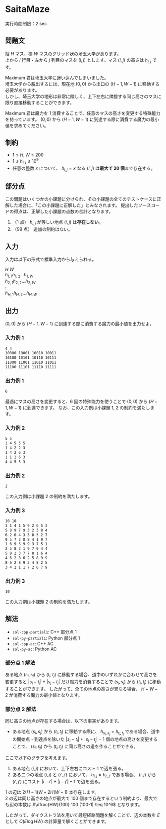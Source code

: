 # SaitaMaze

実行時間制限：2 sec

## 問題文

縦 $H$ マス、横 $W$ マスのグリッド状の埼玉大学があります。\
上から $i$ 行目・左から $j$ 列目のマスを $(i,j)$ とします。マス $(i,j)$ の高さは $h_{i,j}$ です。

Maximum 君は埼玉大学に迷い込んでしまいました。\
埼玉大学から脱出するには、現在地 $(0, 0)$ から出口の $(H-1, W-1)$ に移動する必要があります。\
しかし、埼玉大学の地形は非常に険しく、上下左右に隣接する同じ高さのマスに限り直接移動することができます。

Maximum 君は魔力を 1 消費することで、任意のマスの高さを変更する特殊能力を持っています。
$(0, 0)$ から $(H-1, W-1)$ に到達する際に消費する魔力の最小値を求めてください。

## 制約

- $1 \leq H,W \leq 200$
- $1 \leq h_{i,j} \leq 10^9$
- 任意の整数 $x$ について、 $h_{i,j}=x$ なる $(i,j)$ は**最大で 20 個**まで存在する。

## 部分点

この問題はいくつかの小課題に分けられ、その小課題の全てのテストケースに正解した場合に、「この小課題に正解した」とみなされます。
提出したソースコードの得点は、正解した小課題の点数の合計となります。

1. （1 点） $h_{i,j}$ が等しい地点 $(i,j)$ は**存在しない**。
2. （99 点） 追加の制約はない。

## 入力

入力は以下の形式で標準入力から与えられる。

$H \ W$ \
$h_{1,1} h_{1,2} ... h_{1,W}$ \
$h_{2,1} h_{2,2} ... h_{2,W}$ \
$:$ \
$h_{H,1} h_{H,2} ... h_{H,W}$

## 出力

$(0, 0)$ から $(H-1, W-1)$ に到達する際に消費する魔力の最小値を出力せよ。

### 入力例 1

```txt
4 4
10000 10001 10010 10011
10100 10101 10110 10111
11000 11001 11010 11011
11100 11101 11110 11111
```

### 出力例 1

```txt
6
```

最適にマスの高さを変更すると、6 回の特殊能力を使うことで $(0, 0)$ から $(H-1, W-1)$ に到達できます。
なお、この入力例は小課題 1, 2 の制約を満たします。

### 入力例 2

```txt
5 5
1 4 5 5 5
1 4 2 2 3
1 4 2 6 3
1 1 2 6 3
4 4 5 5 3
```

### 出力例 2

```txt
2
```

この入力例は小課題 2 の制約を満たします。

### 入力例 3

```txt
10 10
3 1 4 1 5 9 2 6 5 3
5 8 9 7 9 3 2 3 8 4
6 2 6 4 3 3 8 3 2 7
9 5 7 2 8 8 4 1 9 7
1 6 9 3 9 9 3 7 5 1
2 5 8 2 1 9 7 9 4 4
5 9 2 3 7 7 8 1 6 4
4 6 2 8 6 2 5 8 9 9
8 6 2 8 9 3 4 8 2 5
3 4 2 1 1 7 2 6 7 9
```

### 出力例 3

```txt
10
```

この入力例は小課題 2 の制約を満たします。

## 解法

- `sol-cpp-partial1`: C++ 部分点 1
- `sol-py-partial1`: Python 部分点 1
- `sol-cpp-ac`: C++ AC
- `sol-py-ac`: Python AC

### 部分点 1 解法

ある地点 $(s_i,s_j)$ から $(t_i,t_j)$ に移動する場合、道中のいずれかに合わせて高さを変更すると $|s_i-t_i|+|s_j-t_j|$ だけ魔力を消費することで $(s_i,s_j)$ から $(t_i,t_j)$ に移動することができます。
したがって、全ての地点の高さが異なる場合、 $H + W - 2$ が消費する魔力の最小値となります。

### 部分点 2 解法

同じ高さの地点が存在する場合は、以下の事実があります。

- ある地点 $(s_i,s_j)$ から $(t_i,t_j)$ に移動する際に、 $h_{s_i,s_j} = h_{t_i,t_j}$ である場合、道中の開始点・到達点を除いた $|s_i-t_i|+|s_j-t_j|-1$ 個の地点の高さを変更することで、 $(s_i,s_j)$ から $(t_i,t_j)$ に同じ高さの道を作ることができる。

ここで以下のグラフを考えます。

1. ある地点 $(i,j)$ において、上下左右にコスト 1 で辺を張る。
2. ある二つの地点 $(i,j)$ と $(i',j')$ において、 $h_{i,j} = h_{i',j'}$ である場合、 $(i,j)$ から $(i',j')$ にコスト $|i-i'|+|j-j'|-1$ で辺を張る。

1 の辺は $2  (H-1)  W + 2  H  (W-1)$ 本存在します。\
2 の辺は同じ高さの地点が最大で 100 個まで存在するという制約より、最大でも辺の本数は $\dfrac{HW}{100} 100 (100-1) \leq 10^6$ となります。

したがって、ダイクストラ法を用いて最短経路問題を解くことで、辺の本数を $E$ として $O(E \log HW)$ の計算量で解くことができます。
